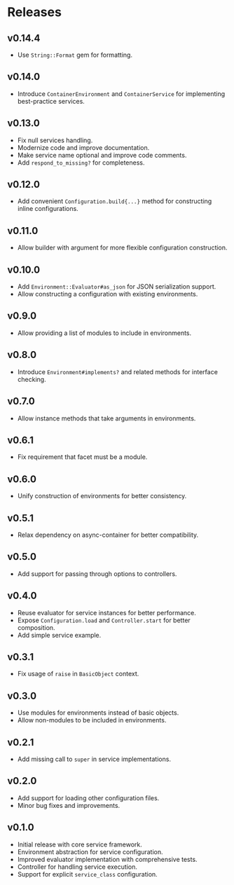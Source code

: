 # Releases

## v0.14.4

  - Use `String::Format` gem for formatting.

## v0.14.0

  - Introduce `ContainerEnvironment` and `ContainerService` for implementing best-practice services.

## v0.13.0

  - Fix null services handling.
  - Modernize code and improve documentation.
  - Make service name optional and improve code comments.
  - Add `respond_to_missing?` for completeness.

## v0.12.0

  - Add convenient `Configuration.build{...}` method for constructing inline configurations.

## v0.11.0

  - Allow builder with argument for more flexible configuration construction.

## v0.10.0

  - Add `Environment::Evaluator#as_json` for JSON serialization support.
  - Allow constructing a configuration with existing environments.

## v0.9.0

  - Allow providing a list of modules to include in environments.

## v0.8.0

  - Introduce `Environment#implements?` and related methods for interface checking.

## v0.7.0

  - Allow instance methods that take arguments in environments.

## v0.6.1

  - Fix requirement that facet must be a module.

## v0.6.0

  - Unify construction of environments for better consistency.

## v0.5.1

  - Relax dependency on async-container for better compatibility.

## v0.5.0

  - Add support for passing through options to controllers.

## v0.4.0

  - Reuse evaluator for service instances for better performance.
  - Expose `Configuration.load` and `Controller.start` for better composition.
  - Add simple service example.

## v0.3.1

  - Fix usage of `raise` in `BasicObject` context.

## v0.3.0

  - Use modules for environments instead of basic objects.
  - Allow non-modules to be included in environments.

## v0.2.1

  - Add missing call to `super` in service implementations.

## v0.2.0

  - Add support for loading other configuration files.
  - Minor bug fixes and improvements.

## v0.1.0

  - Initial release with core service framework.
  - Environment abstraction for service configuration.
  - Improved evaluator implementation with comprehensive tests.
  - Controller for handling service execution.
  - Support for explicit `service_class` configuration.
